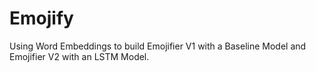 # Emojify
Using Word Embeddings to build Emojifier V1 with a Baseline Model and Emojifier V2 with an LSTM Model.
